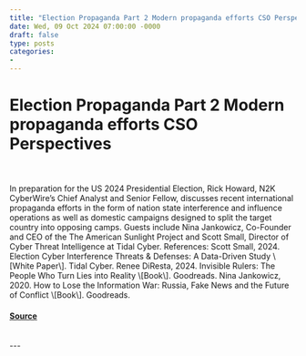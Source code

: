 ```yaml
---
title: "Election Propaganda Part 2 Modern propaganda efforts CSO Perspectives"
date: Wed, 09 Oct 2024 07:00:00 -0000
draft: false
type: posts
categories: 
- 
---
```

# Election Propaganda Part 2 Modern propaganda efforts CSO Perspectives

<br/>

<br/>
In preparation for the US 2024 Presidential Election, Rick Howard, N2K CyberWire’s Chief Analyst and Senior Fellow, discusses recent international propaganda efforts in the form of nation state interference and influence operations as well as domestic campaigns designed to split the target country into opposing camps. Guests include Nina Jankowicz, Co-Founder and CEO of the The American Sunlight Project and Scott Small, Director of Cyber Threat Intelligence at Tidal Cyber. References: Scott Small, 2024. Election Cyber Interference Threats & Defenses: A Data-Driven Study \[White Paper\]. Tidal Cyber. Renee DiResta, 2024. Invisible Rulers: The People Who Turn Lies into Reality \[Book\]. Goodreads. Nina Jankowicz, 2020. How to Lose the Information War: Russia, Fake News and the Future of Conflict \[Book\]. Goodreads.

#### [Source](https://thecyberwire.com/podcasts/cso-perspectives-public/5574/notes)

<br/>
---
